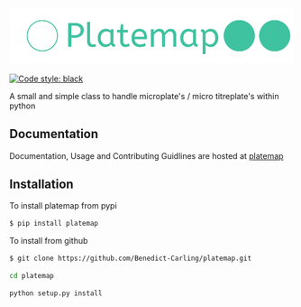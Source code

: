 ![alt text](https://github.com/Benedict-Carling/platemap/blob/main/docs/static/img/greenlogo.svg)


[![Code style: black](https://img.shields.io/badge/code%20style-black-000000.svg)](https://github.com/psf/black)

A small and simple class to handle microplate's / micro titreplate's within python

## Documentation

Documentation, Usage and Contributing Guidlines are hosted at [platemap](https://platemap.vercel.app)

## Installation

To install platemap from pypi

```bash
$ pip install platemap
```

To install from github

```bash
$ git clone https://github.com/Benedict-Carling/platemap.git
```

```bash
cd platemap
```

```bash
python setup.py install
```
